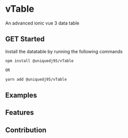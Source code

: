 # vTable

An advanced ionic vue 3 data table

## GET Started

Install the datatable by running the following commands

```bash
npm install @uniquedj95/vTable

OR

yarn add @uniquedj95/vTable
```

## Examples

## Features

## Contribution
